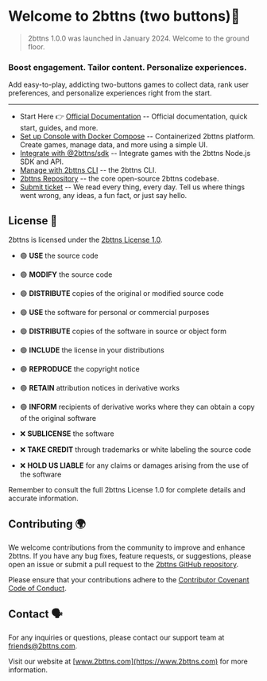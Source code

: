 
# Welcome to 2bttns (two buttons)👋

> 2bttns 1.0.0 was launched in January 2024. Welcome to the ground floor. 

### Boost engagement. Tailor content. Personalize experiences. 

Add easy-to-play, addicting two-buttons games to collect data, rank user preferences, and personalize experiences right from the start.


***


* Start Here 👉 [Official Documentation](docs.2bttns.com) -- Official documentation, quick start, guides, and more.
* [Set up Console with Docker Compose](https://hub.docker.com/r/2bttns/2bttns) -- Containerized 2bttns platform. Create games, manage data, and more using a simple UI.
* [Integrate with @2bttns/sdk](https://www.npmjs.com/package/@2bttns/sdk) -- Integrate games with the 2bttns Node.js SDK and API.
* [Manage with 2bttns CLI](https://www.npmjs.com/package/@2bttns/2bttns-cli) -- the 2bttns CLI.
* [2bttns Repository](https://www.github.com/2bttns/2bttns) -- the core open-source 2bttns codebase.
* [Submit ticket](mailto:friends@2bttns.com) -- We read every thing, every day. Tell us where things went wrong, any ideas, a fun fact, or just say hello.


## License 👔
2bttns is licensed under the [2bttns License 1.0](./profile/2bttns_LICENSE.md).

- 🟢 **USE** the source code
- 🟢 **MODIFY** the source code
- 🟢 **DISTRIBUTE** copies of the original or modified source code
- 🟢 **USE** the software for personal or commercial purposes
- 🟢 **DISTRIBUTE** copies of the software in source or object form
- 🟢 **INCLUDE** the license in your distributions
- 🟢 **REPRODUCE** the copyright notice
- 🟢 **RETAIN** attribution notices in derivative works
- 🟢 **INFORM** recipients of derivative works where they can obtain a copy of the original software

- ❌ **SUBLICENSE** the software
- ❌ **TAKE CREDIT** through trademarks or white labeling the source code
- ❌ **HOLD US LIABLE** for any claims or damages arising from the use of the software

Remember to consult the full 2bttns License 1.0 for complete details and accurate information.


## Contributing 🌍
We welcome contributions from the community to improve and enhance 2bttns. If you have any bug fixes, feature requests, or suggestions, please open an issue or submit a pull request to the [2bttns GitHub repository](https://github.com/2bttns/2bttns).

Please ensure that your contributions adhere to the [Contributor Covenant Code of Conduct](./profile/CODE_OF_CONDUCT.md).

## Contact 🗣️
For any inquiries or questions, please contact our support team at [friends@2bttns.com](mailto:friends@2bttns.com).

Visit our website at [www.2bttns.com](https://www.2bttns.com) for more information.
